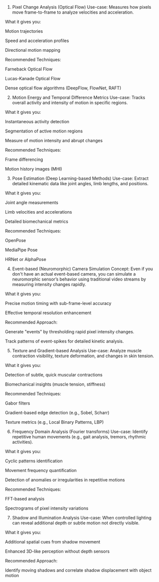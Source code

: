 1. Pixel Change Analysis (Optical Flow)
Use-case:
Measures how pixels move frame-to-frame to analyze velocities and acceleration.

What it gives you:

Motion trajectories

Speed and acceleration profiles

Directional motion mapping

Recommended Techniques:

Farneback Optical Flow

Lucas-Kanade Optical Flow

Dense optical flow algorithms (DeepFlow, FlowNet, RAFT)

2. Motion Energy and Temporal Difference Metrics
Use-case:
Tracks overall activity and intensity of motion in specific regions.

What it gives you:

Instantaneous activity detection

Segmentation of active motion regions

Measure of motion intensity and abrupt changes

Recommended Techniques:

Frame differencing

Motion history images (MHI)

3. Pose Estimation (Deep Learning-based Methods)
Use-case:
Extract detailed kinematic data like joint angles, limb lengths, and positions.

What it gives you:

Joint angle measurements

Limb velocities and accelerations

Detailed biomechanical metrics

Recommended Techniques:

OpenPose

MediaPipe Pose

HRNet or AlphaPose

4. Event-based (Neuromorphic) Camera Simulation
Concept:
Even if you don't have an actual event-based camera, you can simulate a neuromorphic sensor’s behavior using traditional video streams by measuring intensity changes rapidly.

What it gives you:

Precise motion timing with sub-frame-level accuracy

Effective temporal resolution enhancement

Recommended Approach:

Generate "events" by thresholding rapid pixel intensity changes.

Track patterns of event-spikes for detailed kinetic analysis.

5. Texture and Gradient-based Analysis
Use-case:
Analyze muscle contraction visibility, texture deformation, and changes in skin tension.

What it gives you:

Detection of subtle, quick muscular contractions

Biomechanical insights (muscle tension, stiffness)

Recommended Techniques:

Gabor filters

Gradient-based edge detection (e.g., Sobel, Scharr)

Texture metrics (e.g., Local Binary Patterns, LBP)

6. Frequency Domain Analysis (Fourier transforms)
Use-case:
Identify repetitive human movements (e.g., gait analysis, tremors, rhythmic activities).

What it gives you:

Cyclic patterns identification

Movement frequency quantification

Detection of anomalies or irregularities in repetitive motions

Recommended Techniques:

FFT-based analysis

Spectrograms of pixel intensity variations

7. Shadow and Illumination Analysis
Use-case:
When controlled lighting can reveal additional depth or subtle motion not directly visible.

What it gives you:

Additional spatial cues from shadow movement

Enhanced 3D-like perception without depth sensors

Recommended Approach:

Identify moving shadows and correlate shadow displacement with object motion

